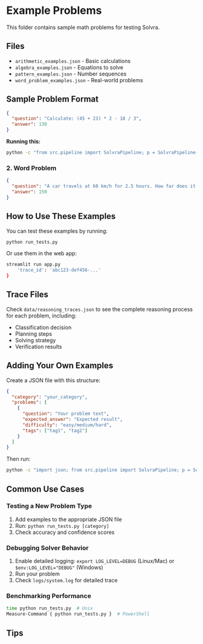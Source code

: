 # Example Problems

This folder contains sample math problems for testing Solvra.

## Files

- `arithmetic_examples.json` - Basic calculations
- `algebra_examples.json` - Equations to solve
- `pattern_examples.json` - Number sequences
- `word_problem_examples.json` - Real-world problems

## Sample Problem Format

```json
{
  "question": "Calculate: (45 + 23) * 2 - 18 / 3",
  "answer": 130
}
```

**Running this:**
```bash
python -c "from src.pipeline import SolvraPipeline; p = SolvraPipeline(); print(p.process_question('Calculate: (45 + 23) * 2 - 18 / 3'))"
```

### 2. Word Problem
```json
{
  "question": "A car travels at 60 km/h for 2.5 hours. How far does it go?",
  "answer": 150
}
```

## How to Use These Examples

You can test these examples by running:

```bash
python run_tests.py
```

Or use them in the web app:

```bash
streamlit run app.py
    'trace_id': 'abc123-def456-...'
}
```

## Trace Files

Check `data/reasoning_traces.json` to see the complete reasoning process for each problem, including:
- Classification decision
- Planning steps
- Solving strategy
- Verification results

## Adding Your Own Examples

Create a JSON file with this structure:

```json
{
  "category": "your_category",
  "problems": [
    {
      "question": "Your problem text",
      "expected_answer": "Expected result",
      "difficulty": "easy/medium/hard",
      "tags": ["tag1", "tag2"]
    }
  ]
}
```

Then run:
```bash
python -c "import json; from src.pipeline import SolvraPipeline; p = SolvraPipeline(); data = json.load(open('your_file.json')); [print(p.process_question(q['question'])) for q in data['problems']]"
```

## Common Use Cases

### Testing a New Problem Type
1. Add examples to the appropriate JSON file
2. Run: `python run_tests.py [category]`
3. Check accuracy and confidence scores

### Debugging Solver Behavior
1. Enable detailed logging: `export LOG_LEVEL=DEBUG` (Linux/Mac) or `$env:LOG_LEVEL="DEBUG"` (Windows)
2. Run your problem
3. Check `logs/system.log` for detailed trace

### Benchmarking Performance
```bash
time python run_tests.py  # Unix
Measure-Command { python run_tests.py }  # PowerShell
```

## Tips


